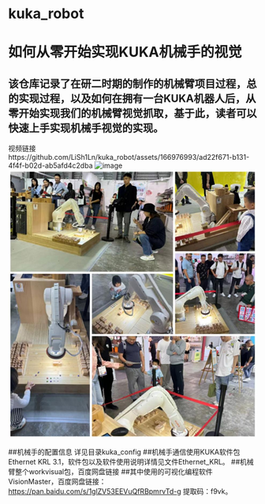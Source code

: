 # kuka_robot
# 如何从零开始实现KUKA机械手的视觉
## 该仓库记录了在研二时期的制作的机械臂项目过程，总的实现过程，以及如何在拥有一台KUKA机器人后，从零开始实现我们的机械臂视觉抓取，基于此，读者可以快速上手实现机械手视觉的实现。
视频链接https://github.com/LiSh1Ln/kuka_robot/assets/166976993/ad22f671-b131-4f4f-b02d-ab5afd4c2dba
![image](Show.gif)
![image](PeopleShow.png)

##机械手的配置信息
详见目录kuka_config
##机械手通信使用KUKA软件包Ethernet KRL 3.1，软件包以及软件使用说明详情见文件Ethernet_KRL。
##机械臂整个workvisual包，百度网盘链接
##其中使用的可视化编程软件VisionMaster，百度网盘链接：https://pan.baidu.com/s/1glZV53EEVuQfRBpmrvTd-g 提取码：f9vk。
